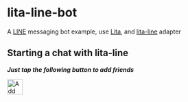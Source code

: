 # lita-line-bot

A [LINE](https://line.me) messaging bot example, use [Lita](https://lita.io), and [lita-line](https://github.com/aar0nTw/lita-line) adapter

## Starting a chat with lita-line

___Just tap the following button to add friends___

<a href="https://line.me/R/ti/p/%40hkd6745r"><img height="36" border="0" alt="Add Friends" src="https://scdn.line-apps.com/n/line_add_friends/btn/en.png"></a>
